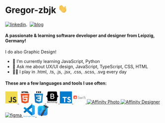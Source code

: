 # Gregor-zbjk <img src="https://raw.githubusercontent.com/Gregor-zbjk/Gregor-zbjk/main/wave.gif" width="30px">

<p>
  <a href="" rel="nofollow">
    <img align="center" src="" alt="linkedin" height="30px" style="max-width:100%;">
  </a> 
  &nbsp;
   <a href="" rel="nofollow">
    <img align="center" src="" alt="blog" height="30px" style="max-width:100%;">
  </a>
</p>

<h4> A passionate & learning software developer and designer from Leipzig, Germany! </h4>
I do also Graphic Design!

- 🌱 I’m currently learning JavaScript, Python
- 💬 Ask me about UX/UI design, JavaScript, TypeScript, CSS, HTML
- 👨‍💻 I play in .html, .ts, .js, .jsx, .css, .scss, .svg every day

<h4 align="left">These are a few languages and tools I use often:</h4>
<p align="left"> 
        <a href="https://developer.mozilla.org/en-US/docs/Web/JavaScript" target="_blank"> <img src="https://raw.githubusercontent.com/devicons/devicon/master/icons/javascript/javascript-original.svg" alt="javascript" width="40" height="40"/>
    </a>
        <a href="https://www.w3.org/html/" target="_blank"> <img src="https://raw.githubusercontent.com/devicons/devicon/master/icons/html5/html5-original-wordmark.svg" alt="html5" width="40" height="40"/>
    </a>
        <a href="https://www.w3schools.com/css/" target="_blank"> <img src="https://raw.githubusercontent.com/devicons/devicon/master/icons/css3/css3-original-wordmark.svg" alt="css3" width="40" height="40"/>
    </a>
        <a href="https://getbootstrap.com" target="_blank"> <img src="https://raw.githubusercontent.com/devicons/devicon/master/icons/bootstrap/bootstrap-plain-wordmark.svg" alt="bootstrap" width="40" height="40"/> 
    </a> 
        <a href="https://www.typescriptlang.org/" target="_blank"> <img src="https://raw.githubusercontent.com/devicons/devicon/master/icons/typescript/typescript-original.svg" alt="typescript" width="40" height="40"/> 
    </a>
        <a href="https://www.swift.org" target="_blank"> <img src="https://raw.githubusercontent.com/devicons/devicon/1119b9f84c0290e0f0b38982099a2bd027a48bf1/icons/swift/swift-original-wordmark.svg" alt="Swift" width="40" height="40"/>
    </a>
        <a href="https://affinity.serif.com/de/photo/" target="_blank"> <img src="https://cdn.serif.com/affinity/img/global/logos/affinity-photo-2-020520191502.svg" alt="Affinity Photo" width="40" height="40"/>
    </a>
        <a href="https://affinity.serif.com/de/designer/" target="_blank"> <img src="https://cdn.serif.com/affinity/img/global/logos/affinity-designer-2-020520191502.svg" alt="Affinity Designer" width="40" height="40"/>
    </a>
        <a href="https://www.figma.com/" target="_blank"> <img src="https://www.vectorlogo.zone/logos/figma/figma-icon.svg" alt="figma" width="40" height="40"/>
    </a>
        <a href="https://code.visualstudio.com" target="_blank"> <img src="https://raw.githubusercontent.com/devicons/devicon/1119b9f84c0290e0f0b38982099a2bd027a48bf1/icons/vscode/vscode-original-wordmark.svg" alt="VSCode" width="40" height="40"/>
    </a>
        <a href="https://developer.apple.com/xcode/" target="_blank"> <img src="https://raw.githubusercontent.com/devicons/devicon/1119b9f84c0290e0f0b38982099a2bd027a48bf1/icons/xcode/xcode-original.svg" alt="Xcode" width="40" height="40"/>
</p>